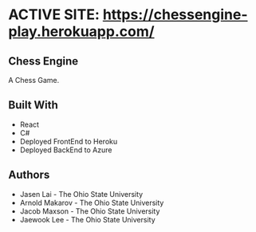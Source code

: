 # ACTIVE SITE: https://chessengine-play.herokuapp.com/

## Chess Engine
A Chess Game.

## Built With
* React
* C#
* Deployed FrontEnd to Heroku
* Deployed BackEnd to Azure

## Authors
* Jasen Lai - The Ohio State University
* Arnold Makarov - The Ohio State University
* Jacob Maxson - The Ohio State University
* Jaewook Lee - The Ohio State University
